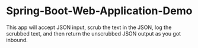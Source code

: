 # Spring-Boot-Web-Application-Demo
This app will accept JSON input, scrub the text in the JSON, log the scrubbed text, and then return the unscrubbed JSON output as you got inbound.
